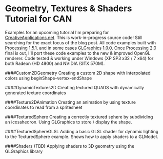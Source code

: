 Geometry, Textures & Shaders Tutorial for CAN
===================================

Examples for an upcoming tutorial I'm preparing for [CreativeApplications.net](http://www.creativeapplications.net/).
This is work-in-progress source code! Still searching for the exact focus of the blog post.
All code examples built with [Processing 1.5.1.](http://processing.org/download/) and in some cases [GLGraphics 1.0.0](http://glgraphics.sourceforge.net/).
Once Processing 2.0 final is out, I'll port these code examples to the new & improved OpenGL renderer.
Code tested & working under Windows (XP SP3 x32 / 7 x64) for both Radeon (HD 4800) and NVIDIA (GTX 570M).

####Custom2DGeometry
Creating a custom 2D shape with interpolated colors using beginShape-vertex-endShape

####DynamicTextures2D
Creating textured QUADS with dynamically generated texture coordinates

####Texture2DAnimation
Creating an animation by using texture coordinates to read from a spritesheet

####TexturedSphere
Creating a correctly textured sphere by subdividing an icosahedron. Using GLGraphics to store / display the shape.

####TexturedSphereGLSL
Adding a basic GLSL shader for dynamic lighting to the TexturedSphere example. Shows how to apply shaders to a GLModel.

####Shaders
(TBD) Applying shaders to 3D geometry using the GLGraphics library

